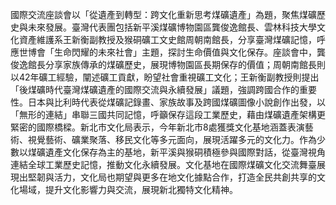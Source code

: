 國際交流座談會以「從遺產到轉型：跨文化重新思考煤礦遺產」為題，聚焦煤礦歷史與未來發展。臺灣代表團包括新平溪煤礦博物園區龔俊逸館長、雲林科技大學文化資產維護系王新衡副教授及猴硐礦工文史館周朝南館長，分享臺灣煤礦記憶，呼應世博會「生命閃耀的未來社會」主題，探討生命價值與文化保存。座談會中，龔俊逸館長分享家族傳承的煤礦歷史，展現博物園區長期保存的價值；周朝南館長則以42年礦工經驗，闡述礦工貢獻，盼望社會重視礦工文化；王新衡副教授則提出「後煤礦時代臺灣煤礦遺產的國際交流與永續發展」議題，強調跨國合作的重要性。日本與比利時代表從煤礦記錄畫、家族故事及跨國煤礦圖像小說創作出發，以「無形的連結」串聯三國共同記憶，呼籲保存這段工業歷史，藉由煤礦遺產架構更緊密的國際橋樑。新北市文化局表示，今年新北市8處獲獎文化基地涵蓋表演藝術、視覺藝術、礦業聚落、移民文化等多元面向，展現活躍多元的文化力。作為少數以煤礦遺產文化保存為主的基地，新平溪與猴硐積極參與國際對話，從臺灣視角連結全球工業歷史記憶，推動文化永續發展。文化基地在國際煤礦文化交流舞臺展現出堅韌與活力，文化局也期望與更多在地文化據點合作，打造全民共創共享的文化場域，提升文化影響力與交流，展現新北獨特文化精神。